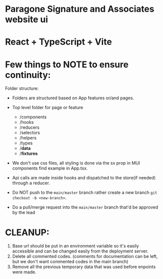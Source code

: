 # Paragone Signature and Associates website ui

# React + TypeScript + Vite

# Few things to NOTE to ensure continuity:
Folder structure:

- Folders are structured based on App features or/and pages.

- Top level folder for page or feature
    - /components
    - /hooks
    - /reducers
    - /selectors
    - /helpers <!-- for helper functions per feature or page -->
    - /types
    - /__data__  <!-- if needed -->
    - /__fixtures__  <!-- if needed -->
  
- We don't use css files, all styling is done via the sx prop in MUI components find example in App.tsx.

- Api calls are made inside hooks and dispatched to the store(if needed) through a reducer.

- Do NOT push to the `main/master` branch rather create a new branch `git checkout -b <new-branch>`.

- Do a pull/merge request into the `main/master` branch that'd be approved by the lead

# CLEANUP:
1.    Base url should be put in an environment variable so it's easily accessible and can be changed easily from the deployment server.
2.    Delete all commented codes. (comments for documentation can be left, but we don't want commented codes in the main branch)
3.    Remove all the previous temporary data that was used before enpoints were made.
